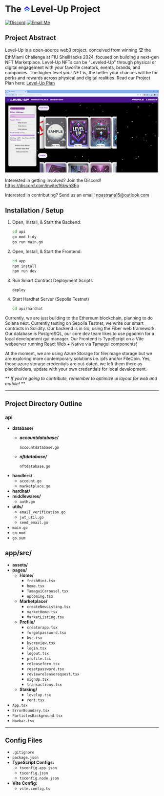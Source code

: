 # The <img src="./app/public/LevelUpIconnobg.png" alt="Logo" width="25"/>Level-Up Project

[![Discord](https://img.shields.io/badge/-6-5865F2?logo=discord&logoColor=white&labelColor=gray)](https://discord.gg/f6kwhSEp)  [![Email Me](https://img.shields.io/badge/Email-blue?logo=gmail&logoColor=white)](mailto:npastrana15@outlook.com)

## Project Abstract
Level-Up is a open-source web3 project, conceived from winning 🏆 the EthMiami Challenge at FIU ShellHacks 2024, focused on building a next-gen NFT Marketplace. Level-Up NFTs can be "Leveled-Up" through physical or digital engagement with your favorite creators, events, brands, and companies. The higher level your NFT is, the better your chances will be for perks and rewards across physical and digital realities. Read our Project Plan here:  [Level-Up Plan](https://docs.google.com/document/d/1lNKjT-8U095Y8X2VzrIardgacW-AdabSoBK0094m62Q/edit?usp=drive_link)

![Picture of Level-Up Marketplace page](./app/src/assets/v1market.png)

Interested in getting involved? Join the Discord!
https://discord.com/invite/f6kwhSEp

Interested in contributing? Send us an email! 
npastrana15@outlook.com

## Installation / Setup

1. Open, Install, & Start the Backend:
   ```bash
   cd api
   go mod tidy
   go run main.go
   ```

2. Open, Install, & Start the Frontend:
   ```bash
   cd app
   npm install
   npm run dev
   ```

3. Run Smart Contract Deployment Scripts
   ```base
   deploy
   ```

4. Start Hardhat Server (Sepolia Testnet)
   ```bash
   cd api/hardhat
   ```

Currently, we are just building to the Ethereum blockchain, planning to do Solana next. Currently testing on Sepolia Testnet, we write our smart contracts in Solidity. Our backend is in Go, using the Fiber web framework. Our database is PostgreSQL, our core dev team likes to use pgadmin for a local development gui manager. Our Frontend is TypeScript on a Vite webserver running React Web + Native via Tamagui components! 

At the moment, we are using Azure Storage for file/image storage but we are exploring more contemporary solutions i.e. ipfs and/or FileCoin. Yes, those azure storage credentials are out-dated, we left them there as placeholders, update with your own credentials for local development.

** *If you're going to contribute, remember to optimize ui layout for web and mobile!* **

---
## Project Directory Outline
### api
- **database/**
  - ***accountdatabase/***

    `accountdatabase.go`
  - ***nftdatabase/***
    
    `nftdatabase.go`
- **handlers/**
  - `account.go`
  - `marketplace.go`
- **hardhat/**
- **middlewares/**
  - `auth.go`
- **utils/**
  - `email_verification.go`
  - `jwt_util.go`
  - `send_email.go`
- `main.go`
- `go.mod`
- `go.sum`

## app/src/
- **assets/**
- **pages/**
  - **Home/**
    - `freshMint.tsx`
    - `home.tsx`
    - `TamaguiCarousel.tsx`
    - `upcoming.tsx`
  - **Marketplace/**
    - `createNewListing.tsx`
    - `marketHome.tsx`
    - `MarketListing.tsx`
  - **Profile/**
    - `creatorapp.tsx`
    - `forgotpassword.tsx`
    - `kyc.tsx`
    - `kycreview.tsx`
    - `login.tsx`
    - `logout.tsx`
    - `profile.tsx`
    - `releaseform.tsx`
    - `resetpassword.tsx`
    - `reviewreleaserequest.tsx`
    - `signUp.tsx`
    - `transactions.tsx`
  - **Staking/**
    - `levelup.tsx`
    - `rent.tsx`
- `App.tsx`
- `ErrorBoundary.tsx`
- `ParticlesBackground.tsx`
- `Navbar.tsx`

---

## Config Files
- `.gitignore`
- `package.json`
- **TypeScript Configs:**
  - `tsconfig.app.json`
  - `tsconfig.json`
  - `tsconfig.node.json`
- **Vite Config:**
  - `vite.config.ts`

